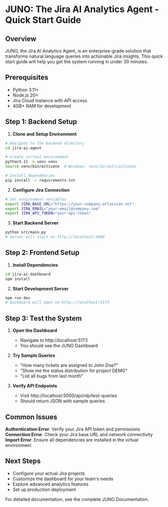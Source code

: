# JUNO: The Jira AI Analytics Agent - Quick Start Guide

## Overview

JUNO, the Jira AI Analytics Agent, is an enterprise-grade solution that transforms natural language queries into actionable Jira insights. This quick start guide will help you get the system running in under 30 minutes.

## Prerequisites

- Python 3.11+
- Node.js 20+
- Jira Cloud instance with API access
- 4GB+ RAM for development

## Step 1: Backend Setup

1. **Clone and Setup Environment**
```bash
# Navigate to the backend directory
cd jira-ai-agent

# Create virtual environment
python3.11 -m venv venv
source venv/bin/activate  # Windows: venv\Scripts\activate

# Install dependencies
pip install -r requirements.txt
```

2. **Configure Jira Connection**
```bash
# Set environment variables
export JIRA_BASE_URL="https://your-company.atlassian.net"
export JIRA_EMAIL="your-email@company.com"
export JIRA_API_TOKEN="your-api-token"
```

3. **Start Backend Server**
```bash
python src/main.py
# Server will start on http://localhost:5000
```

## Step 2: Frontend Setup

1. **Install Dependencies**
```bash
cd jira-ai-dashboard
npm install
```

2. **Start Development Server**
```bash
npm run dev
# Dashboard will open on http://localhost:5173
```

## Step 3: Test the System

1. **Open the Dashboard**
   - Navigate to http://localhost:5173
   - You should see the JUNO Dashboard

2. **Try Sample Queries**
   - "How many tickets are assigned to John Doe?"
   - "Show me the status distribution for project DEMO"
   - "List all bugs from last month"

3. **Verify API Endpoints**
   - Visit http://localhost:5000/api/nlp/test-queries
   - Should return JSON with sample queries

## Common Issues

**Authentication Error**: Verify your Jira API token and permissions
**Connection Error**: Check your Jira base URL and network connectivity
**Import Error**: Ensure all dependencies are installed in the virtual environment

## Next Steps

- Configure your actual Jira projects
- Customize the dashboard for your team's needs
- Explore advanced analytics features
- Set up production deployment

For detailed documentation, see the complete JUNO Documentation.